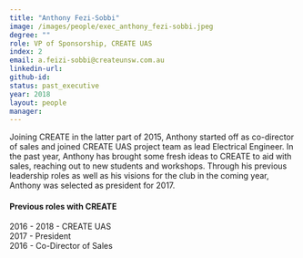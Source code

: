 ```yaml
---
title: "Anthony Fezi-Sobbi"
image: /images/people/exec_anthony_fezi-sobbi.jpeg
degree: ""
role: VP of Sponsorship, CREATE UAS
index: 2
email: a.feizi-sobbi@createunsw.com.au
linkedin-url:
github-id:
status: past_executive
year: 2018
layout: people
manager:
---
```

Joining CREATE in the latter part of 2015, Anthony started off as co-director of sales and joined CREATE UAS project team as lead Electrical Engineer. In the past year, Anthony has brought some fresh ideas to CREATE to aid with sales, reaching out to new students and workshops. Through his previous leadership roles as well as his visions for the club in the coming year, Anthony was selected as president for 2017.
<h4>Previous roles with CREATE</h4>
2016 - 2018 - CREATE UAS<br>
2017 - President <br>
2016 - Co-Director of Sales<br>
